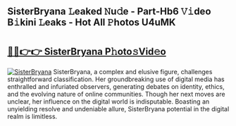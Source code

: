 ## SisterBryana 𝙻eaked 𝙽u𝚍e - Part-Hb6 𝚅𝚒deo B𝚒kini 𝙻eaks - Hot All 𝙿hotos U4uMK

# <h2><a href="http://ld1h7hz.urlbe.top/?page=SisterBryana">🔗🔗👉👉 SisterBryana P𝚑oto𝚜Vid𝚎o</a></h2>

[![SisterBryana](https://i.imgur.com/eBuTRDB.gif)](http://ld1h7hz.urlbe.top/?page=SisterBryana)
SisterBryana, a complex and elusive figure, challenges straightforward classification. Her groundbreaking use of digital media has enthralled and infuriated observers, generating debates on identity, ethics, and the evolving nature of online communities. Though her next moves are unclear, her influence on the digital world is indisputable. Boasting an unyielding resolve and undeniable allure, SisterBryana potential in the digital realm is limitless.
